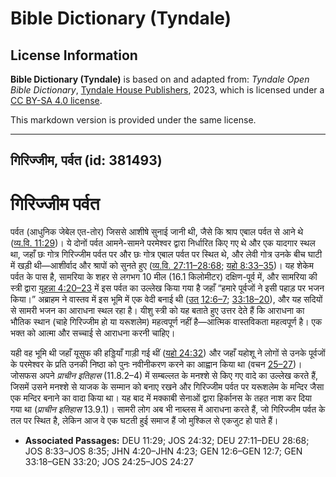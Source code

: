 # Bible Dictionary (Tyndale)

## License Information

**Bible Dictionary (Tyndale)** is based on and adapted from: _Tyndale Open Bible Dictionary_, [Tyndale House Publishers](https://tyndaleopenresources.com/), 2023, which is licensed under a [CC BY-SA 4.0 license](https://creativecommons.org/licenses/by-sa/4.0/legalcode.en).

This markdown version is provided under the same license.



--------------------------------

## गिरिज्जीम, पर्वत (id: 381493)

गिरिज्जीम पर्वत
===============

पर्वत (आधुनिक जेबेल एत\-तोर) जिससे आशीषे सुनाई जानी थी, जैसे कि श्राप एबाल पर्वत से आने थे ([व्य.वि. 11:29](https://ref.ly/Deut11:29))। ये दोनों पर्वत आमने\-सामने परमेश्वर द्वारा निर्धारित किए गए थे और एक यादगार स्थल था, जहाँ छः गोत्र गिरिज्जीम पर्वत पर और छः गोत्र एबाल पर्वत पर स्थित थे, और लेवी गोत्र उनके बीच घाटी में खड़ी थी—आशीर्वाद और श्रापों को सुनते हुए ([व्य.वि. 27:11–28:68](https://ref.ly/Deut27:11-Deut28:68); [यहो 8:33–35](https://ref.ly/Josh8:33-Josh8:35))। यह शेकेम पर्वत के पास है, सामरिया के शहर से लगभग 10 मील (16\.1 किलोमीटर) दक्षिण\-पूर्व में, और सामरिया की स्त्री द्वारा [यूहन्ना 4:20–23](https://ref.ly/John4:20-John4:23) में इस पर्वत का उल्लेख किया गया है जहाँ “हमारे पूर्वजों ने इसी पहाड़ पर भजन किया।” अब्राहम ने वास्तव में इस भूमि में एक वेदी बनाई थी ([उत् 12:6–7](https://ref.ly/Gen12:6-Gen12:7); [33:18–20](https://ref.ly/Gen33:18-Gen33:20)), और यह सदियों से सामरी भजन का आराधना स्थल रहा है। यीशु स्त्री को यह बताते हुए उत्तर देते हैं कि आराधना का भौतिक स्थान (चाहे गिरिज्जीम हो या यरूशलेम) महत्वपूर्ण नहीं है—आत्मिक वास्तविकता महत्वपूर्ण है। एक भक्त को आत्मा और सच्चाई से आराधना करनी चाहिए।

यही वह भूमि थी जहाँ यूसुफ की हड्डियाँ गाड़ी गई थीं ([यहो 24:32](https://ref.ly/Josh24:32)) और जहाँ यहोशू ने लोगों से उनके पूर्वजों के परमेश्वर के प्रति उनकी निष्ठा को पुनः नवीनीकरण करने का आह्वान किया था (वचन [25–27](https://ref.ly/Josh24:25-Josh24:27))। जोसफस अपने *प्राचीन इतिहास* (11\.8\.2–4\) में सम्बल्लत के मनश्शे से किए गए वादे का उल्लेख करते हैं, जिसमें उसने मनश्शे से याजक के सम्मान को बनाए रखने और गिरिज्जीम पर्वत पर यरूशलेम के मन्दिर जैसा एक मन्दिर बनाने का वादा किया था। यह बाद में मक्काबी सेनाओं द्वारा हिर्कानस के तहत नाश कर दिया गया था (*प्राचीन इतिहास* 13\.9\.1\)। सामरी लोग अब भी नाब्लस में आराधना करते हैं, जो गिरिज्जीम पर्वत के तल पर स्थित है, लेकिन आज वे एक घटती हुई समाज हैं जो मुश्किल से एकजुट हो पाते हैं।

* **Associated Passages:** DEU 11:29; JOS 24:32; DEU 27:11–DEU 28:68; JOS 8:33–JOS 8:35; JHN 4:20–JHN 4:23; GEN 12:6–GEN 12:7; GEN 33:18–GEN 33:20; JOS 24:25–JOS 24:27


